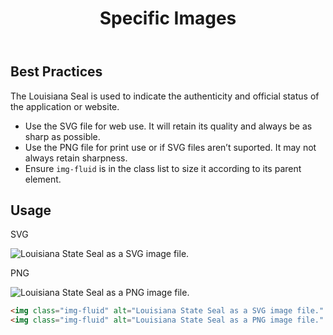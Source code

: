 ﻿---
title: Specific Images
summary: Specific guidelines for using images such as the State seal and logos.
tags: images
layout: docs/guide
eleventyNavigation:
  key: Specific Images
  parent: Foundation
  order: 12
  excerpt: Specific guidelines for using images such as the State seal and logos.
  img: /img/illustrations/illus-images-specific.svg
---

## Best Practices

The Louisiana Seal is used to indicate the authenticity and official status of the application or website.

- Use the SVG file for web use. It will retain its quality and always be as sharp as possible.
- Use the PNG file for print use or if SVG files aren’t suported. It may not always retain sharpness.
- Ensure `img-fluid` is in the class list to size it according to its parent element.

## Usage

<div class="row">
  <div class="col-12 col-md-3 text-center">
    <p><span class="badge badge-ui">SVG</span></p>
    <img class="img-fluid" alt="Louisiana State Seal as a SVG image file." src="/img/Louisiana-State-Seal.svg">
  </div>
  <div class="col-12 offset-md-1 col-md-3 text-center">
    <p><span class="badge badge-ui">PNG</span></p>
    <img class="img-fluid" alt="Louisiana State Seal as a PNG image file." src="/img/Louisiana-State-Seal.png" >
  </div>
</div>

```html
<img class="img-fluid" alt="Louisiana State Seal as a SVG image file." src="/img/Louisiana-State-Seal.svg">
<img class="img-fluid" alt="Louisiana State Seal as a PNG image file." src="/img/Louisiana-State-Seal.png" >
